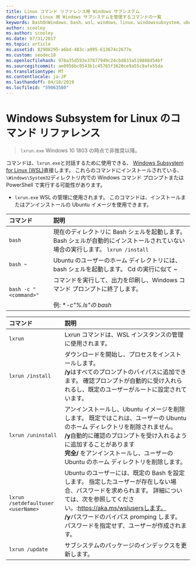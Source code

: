 ```yaml
---
title: Linux コマンド リファレンス用 Windows サブシステム
description: Linux 用 Windows サブシステムを管理するコマンドの一覧
keywords: BashOnWindows、bash、wsl、windows、linux、windowssubsystem、ubuntu 用 windows サブシステム
author: scooley
ms.author: scooley
ms.date: 07/31/2017
ms.topic: article
ms.assetid: 82908295-a6bd-483c-a995-613674c2677e
ms.custom: seodec18
ms.openlocfilehash: 978a35d593e37877949c24cbd833a519888d54bf
ms.sourcegitcommit: ae0956bc0543b1c45765f3620ce9a55c9afe55da
ms.translationtype: MT
ms.contentlocale: ja-JP
ms.lasthandoff: 04/18/2019
ms.locfileid: "59063580"
---
```

# <a name="command-reference-for-windows-subsystem-for-linux"></a>Windows Subsystem for Linux のコマンド リファレンス

> `lxrun.exe` Windows 10 1803 の時点で非推奨以降。

コマンドは、`lxrun.exe`と対話するために使用できる、 [Windows Subsystem for Linux (WSL)](https://msdn.microsoft.com/en-us/commandline/wsl/faq#what-windows-subsystem-for-linux-wsl-)直接します。  これらのコマンドにインストールされている、`\Windows\System32`ディレクトリ内での Windows コマンド プロンプトまたは PowerShell で実行する可能性があります。

* `lxrun.exe` WSL の管理に使用されます。  このコマンドは、インストールまたはアンインストールの Ubuntu イメージを使用できます。


| コマンド                     | 説明                     |
|:----------------------------|:---------------------------|
| `bash`                      | 現在のディレクトリに Bash シェルを起動します。  Bash シェルが自動的にインストールされていない場合の実行します。 `lxrun /install` |
| `bash ~`                    | Ubuntu のユーザーのホーム ディレクトリには、bash シェルを起動します。  Cd の実行に似て ~            |
| `bash -c "<command>"`       | コマンドを実行して、出力を印刷し、Windows コマンド プロンプトに終了します。 <br/> <br/> 例: **-c"%.*ls"の bash** |

<p>

| コマンド                     | 説明                     |
|:----------------------------|:---------------------------|
| `lxrun`                     | Lxrun コマンドは、WSL インスタンスの管理に使用されます。 |
| `lxrun /install`            | ダウンロードを開始し、プロセスをインストールします。 <br/> **/y**はすべてのプロンプトのバイパスに追加できます。  確認プロンプトが自動的に受け入れられるし、既定のユーザーがルートに設定されています。          |
| `lxrun /uninstall`          | アンインストールし、Ubuntu イメージを削除します。  既定ではこれは、ユーザーの Ubuntu のホーム ディレクトリを削除されません。 <br/> **/y**自動的に確認のプロンプトを受け入れるように追加することがあります <br/>**完全/** をアンインストールし、ユーザーの Ubuntu のホーム ディレクトリを削除します。         |
| `lxrun /setdefaultuser <userName>`     | Ubuntu のユーザーには、既定の Bash を設定します。 指定したユーザーが存在しない場合、パスワードを求められます。  詳細については、次を参照してください。:https://aka.ms/wslusersします。 <br/> **/y**パスワードのバイパス promping します。  パスワードを指定せず、ユーザーが作成されます。|
| `lxrun /update`            | サブシステムのパッケージのインデックスを更新します。          |
